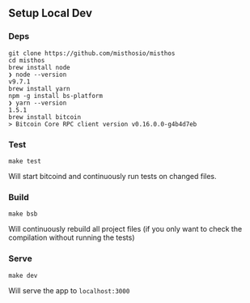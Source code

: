 ## Setup Local Dev
### Deps
```
git clone https://github.com/misthosio/misthos
cd misthos
brew install node
❯ node --version
v9.7.1
brew install yarn
npm -g install bs-platform
❯ yarn --version
1.5.1
brew install bitcoin
> Bitcoin Core RPC client version v0.16.0.0-g4b4d7eb
```

### Test
```
make test
```
Will start bitcoind and continuously run tests on changed files.

### Build

```
make bsb
```
Will continuously rebuild all project files (if you only want to check the compilation without running the tests)

### Serve
```
make dev
```
Will serve the app to `localhost:3000`
